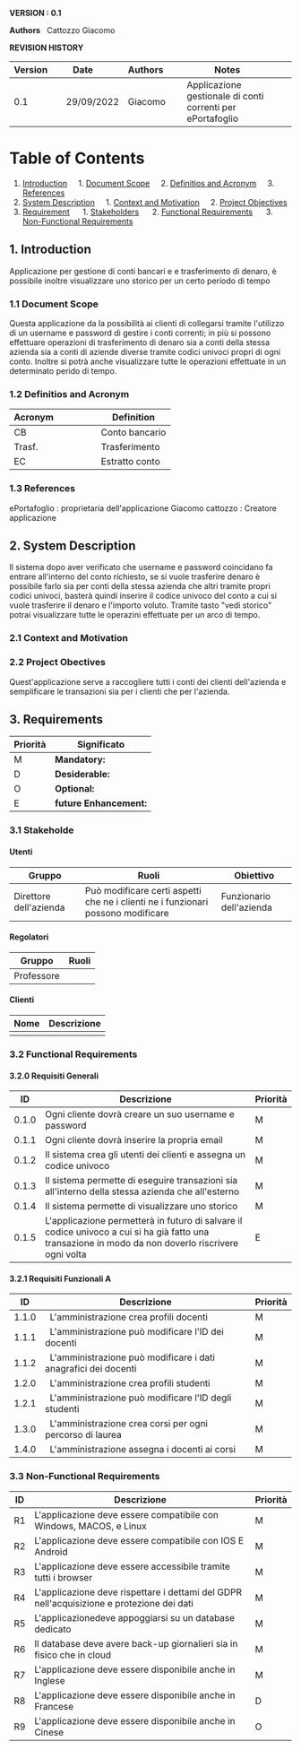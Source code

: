 **VERSION : 0.1**

**Authors**  
Cattozzo Giacomo

**REVISION HISTORY**

| Version    | Date        | Authors      | Notes        |
| ----------- | ----------- | ----------- | ----------- |
| 0.1 | 29/09/2022 | Giacomo| Applicazione gestionale di conti correnti per ePortafoglio |



# Table of Contents

1. [Introduction](#p1)
    1. [Document Scope](#sp1.1)
    2. [Definitios and Acronym](#sp1.2) 
    3. [References](#sp1.3)
2. [System Description](#p2)
    1. [Context and Motivation](#sp2.1)
    2. [Project Objectives](#sp2.2)
3. [Requirement](#p3)
     1. [Stakeholders](#sp3.1)
     2. [Functional Requirements](#sp3.2)
     3. [Non-Functional Requirements](#sp3.3)
    

<a name="p1"></a>

## 1. Introduction
Applicazione per gestione di conti bancari e e trasferimento di denaro, è possibile inoltre visualizzare uno storico per un certo periodo di tempo

<a name="sp1.1"></a>

### 1.1 Document Scope
Questa applicazione da la possibilità ai clienti di collegarsi tramite l'utilizzo di un username e password di gestire i conti correnti; in più si possono effettuare operazioni di trasferimento di denaro sia a conti della stessa azienda sia a conti di aziende diverse tramite codici univoci propri di ogni conto.
Inoltre si potrà anche visualizzare tutte le operazioni effettuate in un determinato perido di tempo.


<a name="sp1.2"></a>

### 1.2 Definitios and Acronym


| Acronym                | Definition | 
| ------------------------------------- | ----------- | 
|CB                      | Conto bancario |
|Trasf.                  | Trasferimento |
|EC                      | Estratto conto|


<a name="sp1.3"></a>

### 1.3 References 
ePortafoglio : proprietaria dell'applicazione
Giacomo cattozzo : Creatore applicazione

<a name="p2"></a>

## 2. System Description
Il sistema dopo aver verificato che username e password coincidano fa entrare all'interno del conto richiesto, se si vuole trasferire denaro è possibile farlo sia per conti della stessa azienda che altri tramite propri codici univoci, basterà quindi inserire il codice univoco del conto a cui si vuole trasferire il denaro e l'importo voluto.
Tramite tasto "vedi storico" potrai visualizzare tutte le operazini effettuate per un arco di tempo.

<a name="sp2.15"></a>

### 2.1 Context and Motivation


<a name="sp2.2"></a>

### 2.2 Project Obectives 
Quest'applicazione serve a raccogliere tutti i conti dei clienti dell'azienda e semplificare le transazioni sia per i clienti che per l'azienda.


<a name="p3"></a>

## 3. Requirements

| Priorità | Significato | 
| --------------- | ----------- | 
| M | **Mandatory:**   |
| D | **Desiderable:** |
| O | **Optional:**    |
| E | **future Enhancement:** |

<a name="sp3.1"></a>
### 3.1 Stakeholde

#### Utenti
| Gruppo | Ruoli | Obiettivo |
| ----------- | ----------- | ----------- |
|Direttore dell'azienda|Può modificare certi aspetti che ne i clienti ne i funzionari possono modificare | Funzionario dell'azienda|Può modificare certi aspetti sul conto del cliente con sua richiesta, può creare account ed eseguire le transazioni| Aiutare il cliente| Cliente | Destinatario finale dell'applicazione | 
#### Regolatori
| Gruppo | Ruoli |
| ----------- | ----------- | 
| Professore |  |Supporto |

#### Clienti
| Nome | Descrizione |
| ----------- | ----------- | 
|      |             |

<a name="sp3.2"></a>
### 3.2 Functional Requirements 

#### 3.2.0 Requisiti Generali
| ID | Descrizione | Priorità |
| --------------- | ----------- | ---------- | 
| 0.1.0 | Ogni cliente dovrà creare un suo username e password |M|
| 0.1.1 | Ogni cliente dovrà inserire la propria email |M|
| 0.1.2 | Il sistema crea gli utenti dei clienti e assegna un codice univoco |M|
| 0.1.3 | Il sistema permette di eseguire transazioni sia all'interno della stessa azienda che all'esterno |M|
| 0.1.4 | Il sistema permette di visualizzare uno storico |M|
| 0.1.5 | L'applicazione permetterà in futuro di salvare il codice univoco a cui si ha già fatto una transazione in modo da non doverlo riscrivere ogni volta |E|

#### 3.2.1 Requisiti Funzionali A


| ID | Descrizione | Priorità |
| --------------- | ----------- | ---------- | 
| 1.1.0 |  L'amministrazione crea profili docenti |M| 
| 1.1.1 |  L'amministrazione può modificare l'ID dei docenti |M|
| 1.1.2 |  L'amministrazione può modificare i dati anagrafici dei docenti |M| 
| 1.2.0 |  L'amministrazione crea profili studenti |M|
| 1.2.1 |  L'amministrazione può modificare l'ID degli studenti |M|
| 1.3.0 |  L'amministrazione crea corsi per ogni percorso di laurea |M|
| 1.4.0 |  L'amministrazione assegna i docenti ai corsi |M|

<a name="sp3.3"></a>
### 3.3 Non-Functional Requirements 
 
| ID | Descrizione | Priorità |
| --------------- | ----------- | ---------- | 
| R1 | L'applicazione deve essere compatibile con Windows, MACOS, e Linux |M|
| R2 | L'applicazione deve essere compatibile con IOS E Android|M|
| R3 | L'applicazione deve essere accessibile tramite tutti i browser |M|
| R4 | L'applicazione deve rispettare i dettami del GDPR nell'acquisizione e protezione dei dati |M|
| R5 | L'applicazionedeve appoggiarsi su un database dedicato |M|
| R6 | Il database deve avere back-up giornalieri sia in fisico che in cloud |M|
| R7 | L'applicazione deve essere disponibile anche in Inglese |M|
| R8 | L'applicazione deve essere disponibile anche in Francese |D|
| R9 | L'applicazione deve essere disponibile anche in Cinese |O|


